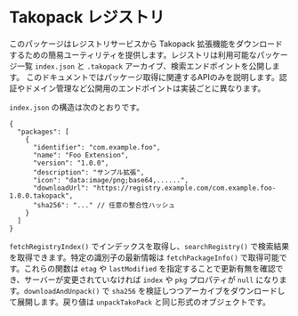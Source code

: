 # Takopack レジストリ

このパッケージはレジストリサービスから Takopack
拡張機能をダウンロードするための簡易ユーティリティを提供します。レジストリは利用可能なパッケージ一覧
`index.json` と `.takopack` アーカイブ、検索エンドポイントを公開します。
このドキュメントではパッケージ取得に関連するAPIのみを説明します。認証やドメイン管理など公開用のエンドポイントは実装ごとに異なります。

`index.json` の構造は次のとおりです。

```jsonc
{
  "packages": [
    {
      "identifier": "com.example.foo",
      "name": "Foo Extension",
      "version": "1.0.0",
      "description": "サンプル拡張",
      "icon": "data:image/png;base64,......",
      "downloadUrl": "https://registry.example.com/com.example.foo-1.0.0.takopack",
      "sha256": "..." // 任意の整合性ハッシュ
    }
  ]
}
```

`fetchRegistryIndex()` でインデックスを取得し、`searchRegistry()`
で検索結果を取得できます。特定の識別子の最新情報は `fetchPackageInfo()`
で取得可能です。これらの関数は `etag` や `lastModified`
を指定することで更新有無を確認でき、サーバーが変更されていなければ `index` や
`pkg` プロパティが `null` になります。`downloadAndUnpack()` で `sha256`
を検証しつつアーカイブをダウンロードして展開します。戻り値は `unpackTakoPack`
と同じ形式のオブジェクトです。
